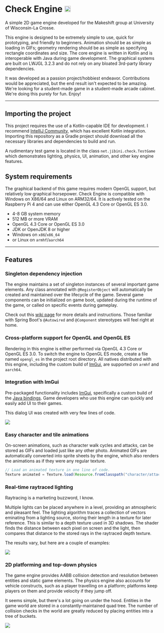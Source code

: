 # Check Engine <img width="20px" src="https://i.imgur.com/zCbt199.png" />

A simple 2D game engine developed for the Makeshift group at University of 
Wisconsin-La Crosse.

This engine is designed to be extremely simple to use, quick for prototyping,
and friendly to beginners.  Animation should be as simple as loading in GIFs;
geometry rendering should be as simple as specifying rectangle coordinates and 
size.  The core engine is written in Kotlin and is interoperable with Java 
during game development.  The graphical systems are built on LWJGL 3.2.3 and 
do not rely on any bloated 3rd-party library dependencies.

It was developed as a passion project/hobbiest endeavor.  Contributions would
be appreciated, but the end result isn't expected to be amazing.  We're looking
for a student-made game in a student-made arcade cabinet.  We're doing this
purely for fun.  Enjoy!

-----

## Importing the project
This project requires the use of a Kotlin-capable IDE for development.  I
recommend [IntelliJ Community](https://www.jetbrains.com/idea/download/#section=windows),
which has excellent Kotlin integration.  Importing this repository as a Gradle
project should download all the necessary libraries and dependencies to build
and run.

A rudimentary test game is located in the class `net.jibini.check.TestGame`
which demonstrates lighting, physics, UI, animation, and other key engine features.

## System requirements
The graphical backend of this game requires modern OpenGL support, but relatively
low graphical horsepower.  Check Engine is compatible with Windows on X86/64
and Linux on ARM32/64.  It is actively tested on the Raspberry Pi 4 and can use
either OpenGL 4.3 Core or OpenGL ES 3.0.

 * 4-8 GB system memory
 * 512 MB or more VRAM
 * OpenGL 4.3 Core or OpenGL ES 3.0
 * JDK or OpenJDK 8 or higher
 * Windows on `x86`/`x86_64`
 * or Linux on `armhf`/`aarch64`

-----

## Features

### Singleton dependency injection
The engine maintains a set of singleton instances of several important game
elements.  Any class annotated with `@RegisterObject` will automatically be
created and maintained over the lifecycle of the game.  Several game components
can be initialized on game boot, updated during the runtime of the game, or
called on specific events during gameplay.

Check out this [wiki page](https://github.com/zgoethel/CheckEngine/wiki/@EngineObject-Singletons)
for more details and instructions.  Those familiar with Spring Boot's `@Autowired`
and `@Component` stereotypes will feel right at home.

### Cross-platform support for OpenGL and OpenGL ES
Rendering in this engine is either performed via OpenGL 4.3 Core or OpenGL ES 3.0.
To switch the engine to OpenGL ES mode, create a file named `opengl_es` in the
project root directory.  All natives distributed with this engine, including
the custom build of [ImGui](https://github.com/SpaiR/imgui-java), are supported
on `armhf` and `aarch64`.

### Integration with ImGui
Pre-packaged functionality includes [ImGui](https://github.com/ocornut/imgui),
specifically a custom build of the [Java bindings](https://github.com/SpaiR/imgui-java).
Game developers who use this engine can quickly and easily add UI to their
games.

This dialog UI was created with very few lines of code.

![](https://raw.githubusercontent.com/zgoethel/CheckEngine/kt/photos/imgui_integration.png)

### Easy character and tile animations
On-screen animations, such as character walk cycles and attacks, can be stored
as GIFs and loaded just like any other photo.  Animated GIFs are automatically
converted into sprite sheets by the engine, which also renders the animations as
if they were any regular texture.

```java
// Load an animated texture in one line of code.
Texture animated = Texture.load(Resource.fromClasspath("character/attack.gif"));
```

### Real-time raytraced lighting
Raytracing is a marketing buzzword, I know.

Multiple lights can be placed anywhere in a level, providing an atmospheric and
pleasant feel.  The lighting algorithm traces a collection of vectors eminating from
a lighting source, storing their length in a texture for later reference.  This is 
similar to a depth texture used in 3D shadows.  The shader finds the distance between 
each pixel on screen and the light, then compares that distance to the stored rays in
the raytraced depth texture.

The results vary, but here are a couple of examples:

![](https://raw.githubusercontent.com/zgoethel/CheckEngine/kt/photos/raytraced_lighting.png)

### 2D platforming and top-down physics
The game engine provides AABB collision detection and resolution between entities
and static game elements.  The physics engine also accounts for vehicle constructs,
such as a player travelling on a platform; platforms keep players on them and provide
velocity if they jump off.

It seems simple, but there's a lot going on under the hood.  Entities in the game
world are stored in a constantly-maintained quad tree.  The number of collision checks
in the world are greatly reduced by placing entities into a tree of buckets.

![](https://raw.githubusercontent.com/zgoethel/CheckEngine/kt/photos/platformer_physics.png)
